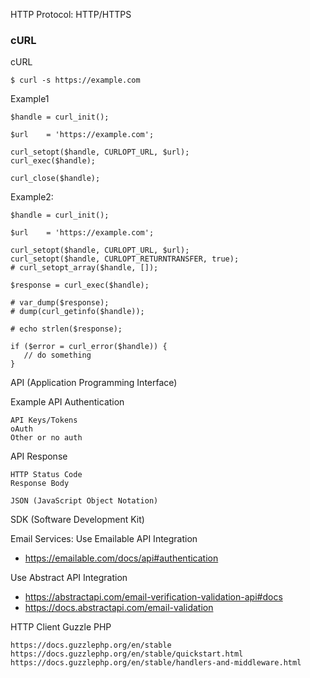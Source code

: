 HTTP Protocol: HTTP/HTTPS


### cURL 

cURL
```
$ curl -s https://example.com
```




Example1
```
$handle = curl_init();

$url    = 'https://example.com';

curl_setopt($handle, CURLOPT_URL, $url);
curl_exec($handle);

curl_close($handle);
```


Example2:
```
$handle = curl_init();

$url    = 'https://example.com';

curl_setopt($handle, CURLOPT_URL, $url);
curl_setopt($handle, CURLOPT_RETURNTRANSFER, true);
# curl_setopt_array($handle, []);

$response = curl_exec($handle);

# var_dump($response);
# dump(curl_getinfo($handle));

# echo strlen($response);

if ($error = curl_error($handle)) {
   // do something
}
```


API (Application Programming Interface)

Example API Authentication
```
API Keys/Tokens
oAuth
Other or no auth
```


API Response 
```
HTTP Status Code
Response Body

JSON (JavaScript Object Notation)
```

SDK (Software Development Kit)

Email Services:
Use Emailable API Integration
- https://emailable.com/docs/api#authentication

Use Abstract API Integration
- https://abstractapi.com/email-verification-validation-api#docs
- https://docs.abstractapi.com/email-validation



HTTP Client Guzzle PHP
```
https://docs.guzzlephp.org/en/stable
https://docs.guzzlephp.org/en/stable/quickstart.html
https://docs.guzzlephp.org/en/stable/handlers-and-middleware.html
```

